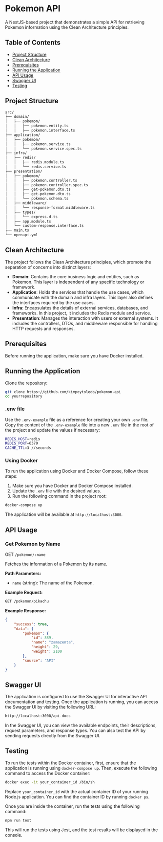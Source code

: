 # Pokemon API

A NestJS-based project that demonstrates a simple API for retrieving Pokemon information using the Clean Architecture principles.

## Table of Contents

- [Project Structure](#project-structure)
- [Clean Architecture](#clean-architecture)
- [Prerequisites](#prerequisites)
- [Running the Application](#running-the-application)
- [API Usage](#api-usage)
- [Swagger UI](#swagger-ui)
- [Testing](#testing)


## Project Structure

```bash
src/
├── domain/
│   ├── pokemon/
│   │   ├── pokemon.entity.ts
│   │   ├── pokemon.interface.ts
├── application/
│   ├── pokemon/
│   │   ├── pokemon.service.ts
│   │   └── pokemon.service.spec.ts
├── infra/
│   ├── redis/
│   │   ├── redis.module.ts
│   │   └── redis.service.ts
├── presentation/
│   ├── pokemon/
│   │   ├── pokemon.controller.ts
│   │   ├── pokemon.controller.spec.ts
│   │   ├── get-pokemon.dto.ts
│   │   ├── get-pokemon.dto.ts
│   │   └── pokemon.schema.ts
│   ├── middleware/
│   │   └── response-format.middleware.ts
│   ├── types/
│   │   └── express.d.ts
│   ├── app.module.ts
│   └── custom-response.interface.ts
├── main.ts
└── openapi.yml

```
## Clean Architecture

The project follows the Clean Architecture principles, which promote the separation of concerns into distinct layers:

- **Domain**: Contains the core business logic and entities, such as Pokemon. This layer is independent of any specific technology or framework.
- **Application**: Holds the services that handle the use cases, which communicate with the domain and infra layers. This layer also defines the interfaces required by the use cases.
- **Infra**: Encapsulates the details of external services, databases, and frameworks. In this project, it includes the Redis module and service.
- **Presentation**: Manages the interaction with users or external systems. It includes the controllers, DTOs, and middleware responsible for handling HTTP requests and responses.


## Prerequisites

Before running the application, make sure you have Docker installed.

## Running the Application
Clone the repository:
```bash
git clone https://github.com/kimpoytoledo/pokemon-api
cd yourrepository
```

### .env file
Use the `.env-example` file as a reference for creating your own `.env` file. Copy the content of the `.env-example` file into a new `.env` file in the root of the project and update the values if necessary:

```bash
REDIS_HOST=redis
REDIS_PORT=6379
CACHE_TTL=3 //seconds
```

### Using Docker

To run the application using Docker and Docker Compose, follow these steps:

1. Make sure you have Docker and Docker Compose installed.
2. Update the `.env` file with the desired values.
3. Run the following command in the project root:
```bash
docker-compose up
```

The application will be available at `http://localhost:3000`.


## API Usage

### Get Pokemon by Name

GET `/pokemon/:name`

Fetches the information of a Pokemon by its name.

**Path Parameters:**

- `name` (string): The name of the Pokemon.

**Example Request:**

```bash
GET /pokemon/pikachu
```

**Example Response:**

```json
{
    "success": true,
    "data": {
        "pokemon": {
            "id": 889,
            "name": "zamazenta",
            "height": 29,
            "weight": 2100
        },
        "source": "API"
    }
}
```
## Swagger UI

The application is configured to use the Swagger UI for interactive API documentation and testing. Once the application is running, you can access the Swagger UI by visiting the following URL:

```bash
http://localhost:3000/api-docs
```

In the Swagger UI, you can view the available endpoints, their descriptions, request parameters, and response types. You can also test the API by sending requests directly from the Swagger UI.

## Testing

To run the tests within the Docker container, first, ensure that the application is running using `docker-compose up`. Then, execute the following command to access the Docker container:
```bash
docker exec -it your_container_id /bin/sh
```

Replace `your_container_id` with the actual container ID of your running Node.js application. You can find the container ID by running `docker ps`.

Once you are inside the container, run the tests using the following command:
```bash
npm run test
```

This will run the tests using Jest, and the test results will be displayed in the console.
